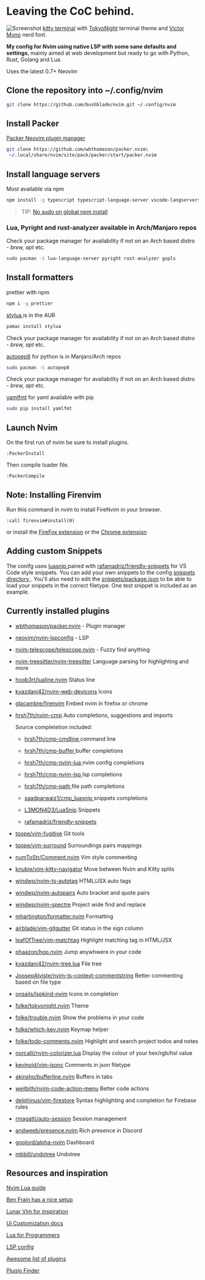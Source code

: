 # Leaving the CoC behind.

![Screenshot](https://res.cloudinary.com/bushblade/image/upload/v1650398285/nvim-screenshot.webp)
[kitty terminal](https://sw.kovidgoyal.net/kitty/) with [TokyoNight](https://sw.kovidgoyal.net/kitty/) terminal theme and [Victor Mono](https://github.com/ryanoasis/nerd-fonts/tree/master/patched-fonts/VictorMono) nerd font.

**My config for Nvim using native LSP with some sane defaults and settings**, mainly
aimed at web development but ready to go with Python, Rust, Golang and Lua.

Uses the latest 0.7+ Neovim

## Clone the repository into ~/.config/nvim

```bash
git clone https://github.com/bushblade/nvim.git ~/.config/nvim
```

## Install Packer

[ Packer Neovim plugin manager ](https://github.com/wbthomason/packer.nvim)

```bash
git clone https://github.com/wbthomason/packer.nvim\
 ~/.local/share/nvim/site/pack/packer/start/packer.nvim
```

## Install language servers

Most available via npm

```bash
npm install -g typescript typescript-language-server vscode-langservers-extracted vls @tailwindcss/language-server yaml-language-server @prisma/language-server emmet-ls neovim graphql-language-service-cli graphql-language-service-server

```

> TIP: [No sudo on global npm install](https://github.com/sindresorhus/guides/blob/main/npm-global-without-sudo.md)

### Lua, Pyright and rust-analyzer available in Arch/Manjaro repos

Check your package manager for availability if not on an Arch based distro -
_brew, apt_ etc.

```bash
sudo pacman -S lua-language-server pyright rust-analyzer gopls
```

## Install formatters

prettier with npm

```bash
npm i -g prettier
```

[ stylua ](https://github.com/JohnnyMorganz/StyLua) is in the AUR

```bash
pamac install stylua
```

Check your package manager for availability if not on an Arch based distro -
_brew, apt_ etc.

[autopep8](https://pypi.org/project/autopep8/) for python is in Manjaro/Arch
repos

```bash
sudo pacman -S autopep8
```

Check your package manager for availability if not on an Arch based distro -
_brew, apt_ etc.

[yamlfmt](https://pypi.org/project/yamlfmt/) for yaml available with pip

```bash
sudo pip install yamlfmt
```

## Launch Nvim

On the first run of nvim be sure to install plugins.

`:PackerInstall`

Then compile loader file.

`:PackerCompile`

## Note: Installing Firenvim

Run this command in nvim to install FireNvim in your browser.

```
:call firenvim#install(0)
```

or install the [FireFox extension](https://addons.mozilla.org/en-GB/firefox/addon/firenvim/)
or the [Chrome extension](https://chrome.google.com/webstore/detail/firenvim/egpjdkipkomnmjhjmdamaniclmdlobbo?hl=en)

## Adding custom Snippets

The conifg uses [ luasnip ](https://github.com/saadparwaiz1/cmp_luasnip) paired
with [rafamadriz/friendly-snippets](https://github.com/rafamadriz/friendly-snippets) for VS Code style snippets.
You can add your own snippets to the config [ snippets directory ](./snippets).
You'll also need to edit the [snippets/package.json](./snippets/package.json) to
be able to load your snippets in the correct filetype.
One test snippet is included as an example.

## Currently installed plugins

- [wbthomason/packer.nvim](https://github.com/wbthomason/packer.nvim) - Plugin manager
- [neovim/nvim-lspconfig](https://github.com/neovim/nvim-lspconfig) - LSP
- [nvim-telescope/telescope.nvim](https://github.com/nvim-telescope/telescope.nvim) - Fuzzy find anything
- [nvim-treesitter/nvim-treesitter](https://github.com/nvim-treesitter/nvim-treesitter) Language parsing for highlighting and more
- [hoob3rt/lualine.nvim](https://github.com/hoob3rt/lualine.nvim) Status line
- [kyazdani42/nvim-web-devicons](https://github.com/kyazdani42/nvim-web-devicons) Icons
- [glacambre/firenvim](https://github.com/glacambre/firenvim) Embed nvim in firefox or chrome
- [hrsh7th/nvim-cmp](https://github.com/hrsh7th/nvim-cmp) Auto completions, suggestions and imports

  Source completetion included:

  - [ hrsh7th/cmp-cmdline ](https://github.com/hrsh7th/cmp-cmdline) command line
  - [ hrsh7th/cmp-buffer ](https://github.com/hrsh7th/cmp-buffer) buffer completions
  - [ hrsh7th/cmp-nvim-lua ](https://github.com/hrsh7th/cmp-nvim-lua) nvim config completions
  - [ hrsh7th/cmp-nvim-lsp ](https://github.com/hrsh7th/cmp-nvim-lsp) lsp completions
  - [ hrsh7th/cmp-path ](https://github.com/hrsh7th/cmp-path) file path completions
  - [ saadparwaiz1/cmp_luasnip ](https://github.com/saadparwaiz1/cmp_luasnip) snippets completions
  - [L3MON4D3/LuaSnip](https://github.com/L3MON4D3/LuaSnip) Snippets

  - [rafamadriz/friendly-snippets](https://github.com/rafamadriz/friendly-snippets)

- [tpope/vim-fugitive](https://github.com/tpope/vim-fugitive) Git tools
- [tpope/vim-surround](https://github.com/tpope/vim-surround) Surroundings
  pairs mappings
- [numToStr/Comment.nvim](https://github.com/numToStr/Comment.nvim) Vim style
  commenting
- [knubie/vim-kitty-navigator](https://github.com/knubie/vim-kitty-navigator)
  Move between Nvim and Kitty splits
- [windwp/nvim-ts-autotag](https://github.com/windwp/nvim-ts-autotag) HTML/JSX
  auto tags
- [windwp/nvim-autopairs](https://github.com/windwp/nvim-autopairs) Auto bracket
  and quote pairs
- [windwp/nvim-spectre](https://github.com/windwp/nvim-spectre) Project wide
  find and replace
- [mhartington/formatter.nvim](https://github.com/mhartington/formatter.nvim)
  Formatting
- [airblade/vim-gitgutter](https://github.com/airblade/vim-gitgutter) Git status
  in the sign column
- [leafOfTree/vim-matchtag](https://github.com/leafOfTree/vim-matchtag)
  Highlight matching tag in HTML/JSX
- [phaazon/hop.nvim](https://github.com/phaazon/hop.nvim) Jump anywhwere in
  your code
- [kyazdani42/nvim-tree.lua](https://github.com/kyazdani42/nvim-tree.lua) File
  tree
- [JoosepAlviste/nvim-ts-context-commentstring](https://github.com/JoosepAlviste/nvim-ts-context-commentstring) Better commenting based on file type
- [onsails/lspkind-nvim](https://github.com/onsails/lspkind-nvim) Icons in
  completion
- [folke/tokyonight.nvim](https://github.com/folke/tokyonight.nvim) Theme
- [folke/trouble.nvim](https://github.com/folke/trouble.nvim) Show the problems
  in your code
- [folke/which-key.nvim](https://github.com/folke/which-key.nvim) Keymap helper
- [folke/todo-comments.nvim](https://github.com/folke/todo-comments.nvim)
  Highlight and search project todos and notes
- [norcalli/nvim-colorizer.lua](https://github.com/norcalli/nvim-colorizer.lua)
  Display the colour of your hex/rgb/hsl value
- [kevinoid/vim-jsonc](https://github.com/kevinoid/vim-jsonc) Comments in json
  filetype
- [akinsho/bufferline.nvim](https://github.com/akinsho/bufferline.nvim) Buffers
  in tabs
- [weilbith/nvim-code-action-menu](https://github.com/ahmedkhalf/weilbith/nvim-code-action-menu) Better code actions
- [delphinus/vim-firestore](https://github.com/delphinus/vim-firestore) Syntax
  highlighting and completion for Firebase rules
- [rmagatti/auto-session](https://github.com/rmagatti/auto-session) Session
  management
- [andweeb/presence.nvim](https://github.com/andweeb/presence.nvim) Rich
  presence in Discord
- [goolord/alpha-nvim](https://github.com/goolord/alpha-nvim) Dashboard
- [mbbill/undotree](https://github.com/mbbill/undotree) Undotree

## Resources and inspiration

[Nvim Lua guide](https://github.com/nanotee/nvim-lua-guide)

[Ben Frain has a nice setup](https://gist.github.com/benfrain/97f2b91087121b2d4ba0dcc4202d252f)

[Lunar Vim for inspiration](https://github.com/ChristianChiarulli/LunarVim)

[Ui Customization docs](https://github.com/neovim/nvim-lspconfig/wiki/UI-customization#change-diagnostic-symbols-in-the-sign-column-gutter)

[Lua for Programmers](https://ebens.me/post/lua-for-programmers-part-1/)

[LSP config](https://github.com/neovim/nvim-lspconfig/blob/master/doc/server_configurations.md)

[Awesome list of plugins](https://github.com/rockerBOO/awesome-neovim)

[Plugin Finder](https://neovimcraft.com/)

